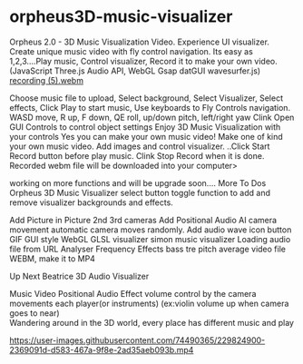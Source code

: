 # orpheus3D-music-visualizer
Orpheus 2.0 - 3D Music Visualization Video.
Experience UI visualizer. Create unique music video with fly control navigation. Its easy as 1,2,3....Play music, Control visualizer, Record it to make your own video.
(JavaScript Three.js Audio API, WebGL Gsap datGUI wavesurfer.js)  
[recording (5).webm](https://user-images.githubusercontent.com/74490365/229824770-a11660d9-2780-4557-9563-2b39836d0eb6.webm)

Choose music file to upload, Select background,       Select Visualizer, Select effects, Click Play to start music, Use keyboards to Fly Controls navigation.  
WASD move, R up, F down, QE roll, up/down pitch, left/right yaw
Clink Open GUI Controls to control object settings
Enjoy 3D Music Visualization with your controls
Yes you can make your own music video!  Make one of kind your own music video. Add images and control visualizer. ..Click Start Record button before play music.
Clink Stop Record when it is done. Recorded webm file will be downloaded into your computer>

working on more functions and will be upgrade soon.... 
More To Dos
 Orpheus 3D Music Visualizer
select button toggle function to add and remove visualizer backgrounds and effects.
                
Add Picture in Picture 2nd 3rd cameras
Add Positional Audio
AI camera movement automatic camera moves randomly.
Add audio wave icon button GIF
GUI style
WebGL GLSL visualizer
simon music visualizer
Loading audio file from URL
Analyser Frequency Effects bass tre pitch average 
video file WEBM, make it to MP4 

Up Next
Beatrice 3D Audio Visualizer     

Music Video
Positional Audio
Effect volume control by the camera movements
each player(or instruments)
(ex:violin volume up when camera goes to near)  
Wandering around in the 3D world, every place has different music and play


https://user-images.githubusercontent.com/74490365/229824900-2369091d-d583-467a-9f8e-2ad35aeb093b.mp4

